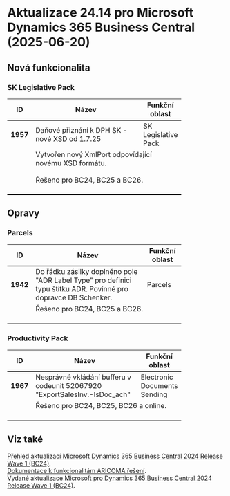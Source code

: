 ﻿# Aktualizace 24.14 pro Microsoft Dynamics 365 Business Central (2025-06-20)

## Nová funkcionalita

### SK Legislative Pack
<table style="width:80%"><tr><th style="width:8%">ID</th><th style="width:70%">Název</th><th style="width:22%">Funkční oblast</th></tr>
<tr>
        <td style="border-top: 2px solid #000;"><b>1957</b></td>
        <td style="border-top: 2px solid #000;">Daňové přiznání k DPH SK - nové XSD od 1.7.25</td>
        <td style="border-top: 2px solid #000;">SK Legislative Pack</td>
        </tr><tr>
            <td style="border-bottom: 2px solid #000;"></td>
            <td style="border-bottom: 2px solid #000;" colspan="2"><div>Vytvořen nový XmlPort odpovídající novému XSD formátu.<br> </div><div><span style="font-size:15px;display:inline !important;"><br></span> </div><div>Řešeno pro BC24, BC25 a BC26. </div><div><span style="font-size:15px;display:inline !important;"><br></span> </div></td>
            </tr> </table>

## Opravy

### Parcels
<table style="width:80%"><tr><th style="width:8%">ID</th><th style="width:70%">Název</th><th style="width:22%">Funkční oblast</th></tr>
<tr>
        <td style="border-top: 2px solid #000;"><b>1942</b></td>
        <td style="border-top: 2px solid #000;">Do řádku zásilky doplněno pole "ADR Label Type" pro definici typu štítku ADR. Povinné pro dopravce DB Schenker.</td>
        <td style="border-top: 2px solid #000;">Parcels</td>
        </tr><tr>
            <td style="border-bottom: 2px solid #000;"></td>
            <td style="border-bottom: 2px solid #000;" colspan="2"><div>Řešeno pro BC24, BC25 a BC26. </div><div><br> </div></td>
            </tr> </table>

### Productivity Pack
<table style="width:80%"><tr><th style="width:8%">ID</th><th style="width:70%">Název</th><th style="width:22%">Funkční oblast</th></tr>
<tr>
        <td style="border-top: 2px solid #000;"><b>1967</b></td>
        <td style="border-top: 2px solid #000;">Nesprávné vkládání bufferu v codeunit 52067920 "ExportSalesInv.-IsDoc_ach"</td>
        <td style="border-top: 2px solid #000;">Electronic Documents Sending</td>
        </tr><tr>
            <td style="border-bottom: 2px solid #000;"></td>
            <td style="border-bottom: 2px solid #000;" colspan="2"><div>Řešeno pro BC24, BC25, BC26 a
online. </div><div><br> </div></td>
            </tr> </table>

## Viz také 

[Přehled aktualizací Microsoft Dynamics 365 Business Central 2024 Release Wave 1 (BC24)](Updates-bc24.md).  
[Dokumentace k funkcionalitám ARICOMA řešení](https://www.aricoma.com/docs/cs-cz/dynamics365/business-central/Solutions/solutions.html).    
[Vydané aktualizace Microsoft pro Dynamics 365 Business Central 2024 Release Wave 1 (BC24)](https://learn.microsoft.com/en-us/dynamics365/business-central/dev-itpro/whatsnew/whatsnew-update-24-1). 

